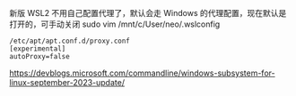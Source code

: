 
新版 WSL2 不用自己配置代理了，默认会走 Windows 的代理配置，现在默认是打开的，可手动关闭
sudo vim /mnt/c/User/neo/.wslconfig
```
/etc/apt/apt.conf.d/proxy.conf  
[experimental]
autoProxy=false
```
https://devblogs.microsoft.com/commandline/windows-subsystem-for-linux-september-2023-update/






